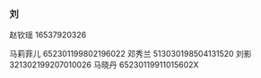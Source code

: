 ### 刘

赵钦瑶 16537920326

马莉菲儿 652301199802196022
邓秀兰 513030198504131520
刘影 321302199207010026
马晓丹 65230119911015602X
